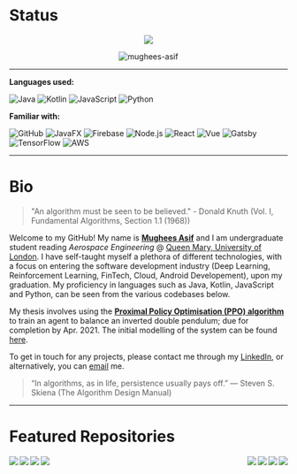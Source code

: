 # Status

<p align="center">
  <img src="https://komarev.com/ghpvc/?username=mughees-asif&color=green&style=liquid" />
</p>

<p align="center">
  <img align="center" src="https://github-readme-streak-stats.herokuapp.com/?user=mughees-asif&" alt="mughees-asif" />
</p>

------------------------------------------------------
**Languages used:**

![Java](https://img.shields.io/badge/-Java-000000?style=flat&logo=Java)
![Kotlin](https://img.shields.io/badge/-Kotlin-000000?style=flat&logo=kotlin)
![JavaScript](https://img.shields.io/badge/-JavaScript-000000?style=flat&logo=javascript)
![Python](https://img.shields.io/badge/-Python-000000?style=flat&logo=python)

**Familiar with:**

![GitHub](https://img.shields.io/badge/-GitHub-000000?style=flat&logo=github)
![JavaFX](https://img.shields.io/badge/-JavaFX-000000?style=flat&logo=Java)
![Firebase](https://img.shields.io/badge/-Firebase-000000?style=flat&logo=Google)
![Node.js](https://img.shields.io/badge/-Node.js-000000?style=flat&logo=node.js)
![React](https://img.shields.io/badge/-React-000000?style=flat&logo=React)
![Vue](https://img.shields.io/badge/-Vue.js-000000?style=flat&logo=vue.js)
![Gatsby](https://img.shields.io/badge/-Gatsby-000000?style=flat&logo=Gatsby)
![TensorFlow](https://img.shields.io/badge/-TensorFlow-000000?style=flat&logo=TensorFlow)
![AWS](https://img.shields.io/badge/-AWS-000000?style=flat&logo=Amazon)

------------------------------------------------------
# Bio

> "An algorithm must be seen to be believed." - Donald Knuth (Vol. I, Fundamental Algorithms, Section 1.1 (1968))

Welcome to my GitHub! My name is **[Mughees Asif](https://drive.google.com/file/d/1P46H2csFZ500mgV8oTFFYCyAdgwKQ0JZ/)** and I am undergraduate student reading *Aerospace Engineering* @ [Queen Mary, University of London](https://www.qmul.ac.uk/undergraduate/coursefinder/courses/2020/aerospace-engineering/). I have self-taught myself a plethora of different technologies, with a focus on entering the software development industry (Deep Learning, Reinforcement Learning, FinTech, Cloud, Android Developement), upon my graduation. My proficiency in languages such as Java, Kotlin, JavaScript and Python, can be seen from the various codebases below.

My thesis involves using the **[Proximal Policy Optimisation (PPO) algorithm](https://arxiv.org/pdf/1707.06347.pdf)** to train an agent to balance an inverted double pendulum; due for completion by Apr. 2021. The initial modelling of the system can be found [here](https://nbviewer.jupyter.org/github/mughees-asif/dip/blob/master/deep-learning-dip.ipynb).

To get in touch for any projects, please contact me through my [LinkedIn](https://www.linkedin.com/in/mugheesasif/), or alternatively, you can [email](mailto:mughees460@gmail.com) me.

> “In algorithms, as in life, persistence usually pays off.” ― Steven S. Skiena (The Algorithm Design Manual)

------------------------------------------------------
# Featured Repositories

<a href="https://github.com/mughees-asif/JavaFX-QMFS-TelemetrySystemGUI">
  <img align="right" src="https://github-readme-stats.vercel.app/api/pin/?username=mughees-asif&repo=JavaFX-QMFS-TelemetrySystemGUI&theme=dark" />
</a>

<a href="https://github.com/mughees-asif/android-kotlin">
  <img align="left" src="https://github-readme-stats.vercel.app/api/pin/?username=mughees-asif&repo=android-kotlin&theme=gruvbox" />
</a>

<a href="https://github.com/mughees-asif/leetcode-solutions">
  <img align="right" src="https://github-readme-stats.vercel.app/api/pin/?username=mughees-asif&repo=leetcode-solutions&theme=tokyonight" />
</a>

<a href="https://github.com/mughees-asif/hackerrank-solved-challenges">
  <img align="left" src="https://github-readme-stats.vercel.app/api/pin/?username=mughees-asif&repo=hackerrank-solved-challenges&theme=dracula" />
</a>

<a href="https://github.com/mughees-asif/matlab-qmul">
  <img align="right" src="https://github-readme-stats.vercel.app/api/pin/?username=mughees-asif&repo=matlab-qmul&theme=cobalt" />
</a>

<a href="https://github.com/mughees-asif/astric">
  <img align="left" src="https://github-readme-stats.vercel.app/api/pin/?username=mughees-asif&repo=astric&theme=merko" />
</a>
<a href="https://github.com/mughees-asif/dip">
  <img align="right" src="https://github-readme-stats.vercel.app/api/pin/?username=mughees-asif&repo=dip&theme=onedark" />
</a>

<a href="https://github.com/mughees-asif/machinelearning-projects">
  <img align="left" src="https://github-readme-stats.vercel.app/api/pin/?username=mughees-asif&repo=machinelearning-projects&theme=cobalt" />
</a>
